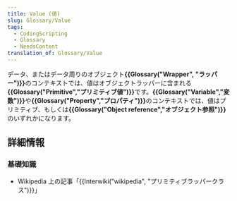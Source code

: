 ```yaml
---
title: Value (値)
slug: Glossary/Value
tags:
  - CodingScripting
  - Glossary
  - NeedsContent
translation_of: Glossary/Value
---
```

<p>データ、またはデータ周りのオブジェクト<strong>{{Glossary("Wrapper", "ラッパー")}}</strong>のコンテキストでは、値はオブジェクトラッパーに含まれる<strong>{{Glossary("Primitive","プリミティブ値")}}</strong>です。<strong>{{Glossary("Variable","変数")}}</strong>や<strong>{{Glossary("Property","プロパティ")}}</strong>のコンテキストでは、値はプリミティブ、もしくは<strong>{{Glossary("Object reference","オブジェクト参照")}}</strong>のいずれかになります。</p>

<h2 id="詳細情報">詳細情報</h2>

<h3 id="基礎知識">基礎知識</h3>

<ul>
 <li>Wikipedia 上の記事「{{Interwiki("wikipedia", "プリミティブラッパークラス")}}」</li>
</ul>
